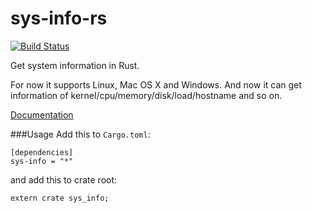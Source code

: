 # sys-info-rs

[![Build Status](https://travis-ci.org/FillZpp/sys-info-rs.svg?branch=master)](https://travis-ci.org/FillZpp/sys-info-rs)

Get system information in Rust.

For now it supports Linux, Mac OS X and Windows.
And now it can get information of kernel/cpu/memory/disk/load/hostname and so on.

[Documentation](http://docs.fillzpp.org/sys-info-rs/sys_info)

###Usage
Add this to `Cargo.toml`:

```
[dependencies]
sys-info = "*"
```

and add this to crate root:

```
extern crate sys_info;
```


